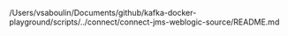/Users/vsaboulin/Documents/github/kafka-docker-playground/scripts/../connect/connect-jms-weblogic-source/README.md